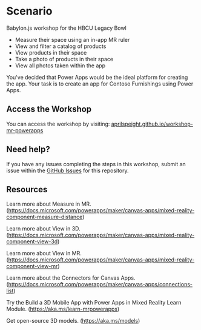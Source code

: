 # Scenario

Babylon.js workshop for the HBCU Legacy Bowl
- Measure their space using an in-app MR ruler
- View and filter a catalog of products
- View products in their space
- Take a photo of products in their space
- View all photos taken within the app

You've decided that Power Apps would be the ideal platform for creating the app. Your task is to create an app for Contoso Furnishings using Power Apps.

## Access the Workshop

You can access the workshop by visiting: [aprilspeight.github.io/workshop-mr-powerapps](https://aprilspeight.github.io/workshop-mr-powerapps/)

## Need help?

If you have any issues completing the steps in this workshop, submit an issue within the [GitHub Issues](https://github.com/aprilspeight/workshop-mr-powerapps/issues) for this repository.

## Resources

Learn more about Measure in MR. (https://docs.microsoft.com/powerapps/maker/canvas-apps/mixed-reality-component-measure-distance)

Learn more about View in 3D. (https://docs.microsoft.com/powerapps/maker/canvas-apps/mixed-reality-component-view-3d)

Learn more about View in MR. (https://docs.microsoft.com/powerapps/maker/canvas-apps/mixed-reality-component-view-mr)

Learn more about the Connectors for Canvas Apps. (https://docs.microsoft.com/powerapps/maker/canvas-apps/connections-list)

Try the Build a 3D Mobile App with Power Apps in Mixed Reality Learn Module. (https://aka.ms/learn-mrpowerapps)

Get open-source 3D models. (https://aka.ms/models)
